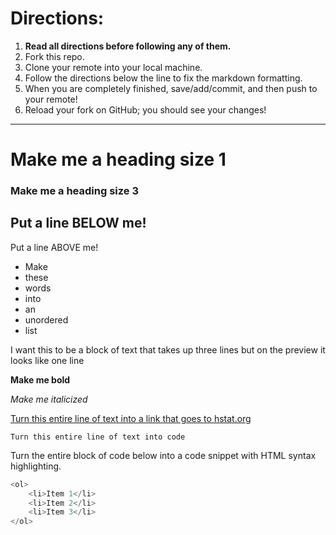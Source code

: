 # Directions:
1. **Read all directions before following any of them.**
2. Fork this repo.
2. Clone your remote into your local machine.
3. Follow the directions below the line to fix the markdown formatting.
4. When you are completely finished, save/add/commit, and then push to your remote!
5. Reload your fork on GitHub; you should see your changes!

---

# Make me a heading size 1
### Make me a heading size 3

Put a line BELOW me! 
------





Put a line ABOVE me!

* Make
* these
* words
* into
* an
* unordered
* list

I want this to be a block of text
that takes up three lines but on
the preview it looks like one line

__Make me bold__

*Make me italicized*

[Turn this entire line of text into a link that goes to hstat.org](http://hstat.org)

`Turn this entire line of text into code `

Turn the entire block of code below into a code snippet with HTML syntax highlighting.

```js
<ol>
    <li>Item 1</li>
    <li>Item 2</li>
    <li>Item 3</li>
</ol>
